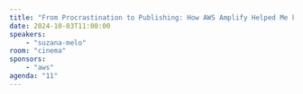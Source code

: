 ```yaml
---
title: "From Procrastination to Publishing: How AWS Amplify Helped Me Finally Start Blogging"
date: 2024-10-03T11:00:00
speakers:
    - "suzana-melo"
room: "cinema"
sponsors: 
    - "aws"
agenda: "11"
---
```

